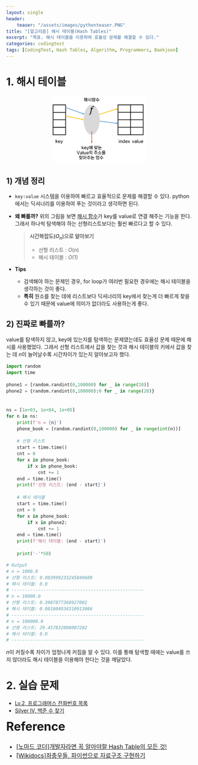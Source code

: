 ```yaml
---
layout: single
header:
    teaser: "/assets/images/pythonteaser.PNG"
title: "[알고리즘] 해시 테이블(Hash Tables)"
excerpt: "목표. 해시 테이블을 이용하여 효율성 문제를 해결할 수 있다."
categories: codingtest
tags: [CodingTest, Hash Tables, Algorithm, Programmers, Baekjoon]
---
```


# 1. 해시 테이블

<p style="text-align:center;">
    <img src="/assets/images/codingtest/hash1.png" width="50%">
</p>

## 1) 개념 정리
* `key:value` 시스템을 이용하여 빠르고 효율적으로 문제를 해결할 수 있다. python에서는 딕셔너리를 이용하여 푸는 것이라고 생각하면 된다. 
* **왜 빠를까?** 위의 그림을 보면 <u>해시 함수</u>가 key를 value로 연결 해주는 기능을 한다. 그래서 하나씩 탐색해야 하는 선형리스트보다는 훨씬 빠르다고 할 수 있다.

    > **시간복잡도($O_n$)으로 알아보기**      
    > * 선형 리스트 : $O(n)$
    > * 해시 테이블 : $O(1)$

* **Tips**
    * 검색해야 하는 문제인 경우, for loop가 여러번 필요한 경우에는 해시 테이블을 생각하는 것이 좋다. 
    * **특히** 원소를 찾는 데에 리스트보다 딕셔너리의 key에서 찾는게 더 빠르게 찾을 수 있기 때문에 value에 의미가 없더라도 사용하는게 좋다. 

## 2) 진짜로 빠를까?
value를 탐색하지 않고, key에 있는지를 탐색하는 문제였는데도 효율성 문제 때문에 해시를 사용했었다. 그래서 선형 리스트에서 값을 찾는 것과 해시 테이블의 키에서 값을 찾는 데 $n$이 늘어날수록 시간차이가 있는지 알아보고자 했다. 

```python
import random
import time

phone1 = [random.randint(0,100000) for _ in range(20)]
phone2 = {random.randint(0,100000):0 for _ in range(20)}


ns = [1e+03, 1e+04, 1e+05]
for n in ns:
    print(f'n = {n}')
    phone_book = [random.randint(0,100000) for _ in range(int(n))]
    
    # 선형 리스트
    start = time.time()
    cnt = 0
    for x in phone_book:
        if x in phone_book:
            cnt += 1
    end = time.time()
    print(f'선형 리스트: {end - start}')

    # 해시 테이블
    start = time.time()
    cnt = 0
    for x in phone_book:
        if x in phone2:
            cnt += 1
    end = time.time()
    print(f'해시 테이블: {end - start}')

    print('-'*50)
```
```python
# Output
# n = 1000.0
# 선형 리스트: 0.003999233245849609
# 해시 테이블: 0.0
# --------------------------------------------------
# n = 10000.0
# 선형 리스트: 0.3987877368927002
# 해시 테이블: 0.001004934310913086
# --------------------------------------------------
# n = 100000.0
# 선형 리스트: 29.457832098007202
# 해시 테이블: 0.0
# --------------------------------------------------
```
$n$이 커질수록 차이가 엄청나게 커짐을 알 수 있다. 이를 통해 탐색할 때에는 value를 쓰지 않더라도 해시 테이블을 이용해야 한다는 것을 깨달았다.

# 2. 실습 문제

* [Lv.2, 프로그래머스 전화번호 목록](https://school.programmers.co.kr/learn/courses/30/lessons/42577)
* [Silver IV, 백준 수 찾기](https://www.acmicpc.net/problem/1920)

<div class="notice" markdown="1" style="font-size:12pt;">
<h1 style='margin-top:0em'>Reference</h1>

* [[노마드 코더]개발자라면 꼭 알아야할 Hash Table의 모든 것!](https://youtu.be/HraOg7W3VAM)
* [[Wikidocs]좌충우돌, 파이썬으로 자료구조 구현하기](https://wikidocs.net/193049)

</div>
